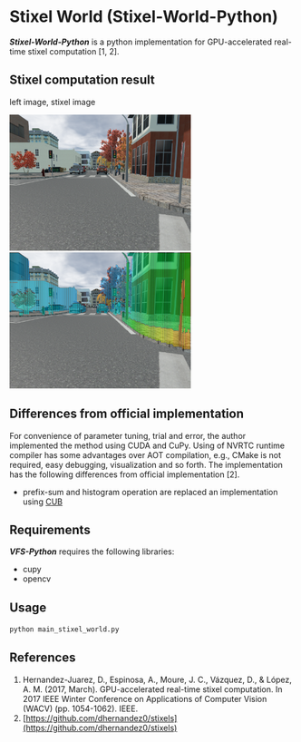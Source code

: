 # Stixel World (Stixel-World-Python)
***Stixel-World-Python*** is a python implementation for GPU-accelerated real-time stixel computation [1, 2].

## Stixel computation result
left image, stixel image

<img src="data/left/ap_000_29-02-2016_09-00-09_000002.png" width="320px"/>
<img src="imgs/stixels_result.png" width="320px"/>

## Differences from official implementation
For convenience of parameter tuning, trial and error, the author implemented the method using CUDA and CuPy.
Using of NVRTC runtime compiler has some advantages over AOT compilation, e.g., CMake is not required, easy debugging, visualization and so forth.
The implementation has the following differences from official implementation [2].
* prefix-sum and histogram operation are replaced an implementation using [CUB](https://nvlabs.github.io/cub/)

## Requirements
***VFS-Python*** requires the following libraries:
+ cupy
+ opencv

## Usage
```sh
python main_stixel_world.py
```

## References
1. Hernandez-Juarez, D., Espinosa, A., Moure, J. C., Vázquez, D., & López, A. M. (2017, March). GPU-accelerated real-time stixel computation. In 2017 IEEE Winter Conference on Applications of Computer Vision (WACV) (pp. 1054-1062). IEEE.
1. [https://github.com/dhernandez0/stixels](https://github.com/dhernandez0/stixels)
